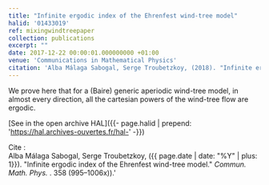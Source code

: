 ```yaml
---
title: "Infinite ergodic index of the Ehrenfest wind-tree model"
halid: '01433019'
ref: mixingwindtreepaper
collection: publications
excerpt: ""
date: 2017-12-22 00:00:01.000000000 +01:00
venue: 'Communications in Mathematical Physics'
citation: 'Alba Málaga Sabogal, Serge Troubetzkoy, (2018). "Infinite ergodic index of the Ehrenfest wind-tree model." <i> Commun. Math. Phys. </i>. 358 (995–1006x).'
---
```


We prove here that for a (Baire) generic aperiodic wind-tree model, in almost every direction, all the cartesian powers of the wind-tree flow are ergodic.

[See in the open archive HAL]({{- page.halid | prepend: 'https://hal.archives-ouvertes.fr/hal-' -}})

Cite :<br>
Alba Málaga Sabogal, Serge Troubetzkoy, ({{ page.date | date: "%Y" | plus: 1}}). "Infinite ergodic index of the Ehrenfest wind-tree model." <i> Commun. Math. Phys. </i>. 358 (995–1006x)).'
